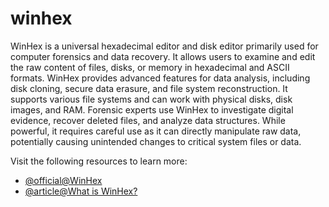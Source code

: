 # winhex

WinHex is a universal hexadecimal editor and disk editor primarily used for computer forensics and data recovery. It allows users to examine and edit the raw content of files, disks, or memory in hexadecimal and ASCII formats. WinHex provides advanced features for data analysis, including disk cloning, secure data erasure, and file system reconstruction. It supports various file systems and can work with physical disks, disk images, and RAM. Forensic experts use WinHex to investigate digital evidence, recover deleted files, and analyze data structures. While powerful, it requires careful use as it can directly manipulate raw data, potentially causing unintended changes to critical system files or data.

Visit the following resources to learn more:

- [@official@WinHex](https://x-ways.net/winhex/)
- [@article@What is WinHex?](https://www.lenovo.com/in/en/glossary/winhex/)